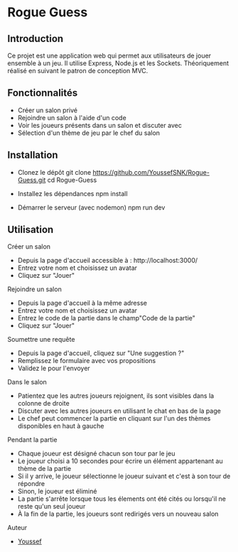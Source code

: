 # Rogue Guess

## Introduction
Ce projet est une application web qui permet aux utilisateurs de jouer ensemble à un jeu. Il utilise Express, Node.js et les Sockets. Théoriquement réalisé en suivant le patron de conception MVC.

## Fonctionnalités
- Créer un salon privé
- Rejoindre un salon à l'aide d'un code
- Voir les joueurs présents dans un salon et discuter avec
- Sélection d'un thème de jeu par le chef du salon


## Installation
- Clonez le dépôt
git clone https://github.com/YoussefSNK/Rogue-Guess.git
cd Rogue-Guess

- Installez les dépendances
npm install

- Démarrer le serveur (avec nodemon)
npm run dev



## Utilisation
Créer un salon
- Depuis la page d'accueil accessible à : http://localhost:3000/
- Entrez votre nom et choisissez un avatar
- Cliquez sur "Jouer"

Rejoindre un salon
- Depuis la page d'accueil à la même adresse
- Entrez votre nom et choisissez un avatar
- Entrez le code de la partie dans le champ"Code de la partie"
- Cliquez sur "Jouer"

Soumettre une requête
- Depuis la page d'accueil, cliquez sur "Une suggestion ?"
- Remplissez le formulaire avec vos propositions
- Validez le pour l'envoyer

Dans le salon
- Patientez que les autres joueurs rejoignent, ils sont visibles dans la colonne de droite
- Discuter avec les autres joueurs en utilisant le chat en bas de la page
- Le chef peut commencer la partie en cliquant sur l'un des thèmes disponibles en haut à gauche

Pendant la partie
- Chaque joueur est désigné chacun son tour par le jeu
- Le joueur choisi a 10 secondes pour écrire un élément appartenant au thème de la partie
- Si il y arrive, le joueur sélectionne le joueur suivant et c'est à son tour de répondre
- Sinon, le joueur est éliminé
- La partie s'arrête lorsque tous les élements ont été cités ou lorsqu'il ne reste qu'un seul joueur
- À la fin de la partie, les joueurs sont redirigés vers un nouveau salon


Auteur
- [Youssef](https://github.com/YoussefSNK)
